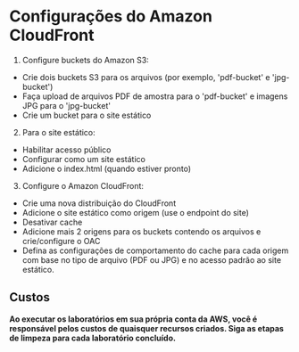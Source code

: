 # Configurações  do Amazon CloudFront

1. Configure buckets do Amazon S3:
- Crie dois buckets S3 para os arquivos (por exemplo, 'pdf-bucket' e 'jpg-bucket')
- Faça upload de arquivos PDF de amostra para o 'pdf-bucket' e imagens JPG para o 'jpg-bucket'
- Crie um bucket para o site estático

2. Para o site estático:
- Habilitar acesso público
- Configurar como um site estático
- Adicione o index.html (quando estiver pronto)

3. Configure o Amazon CloudFront:
- Crie uma nova distribuição do CloudFront
- Adicione o site estático como origem (use o endpoint do site)
- Desativar cache
- Adicione mais 2 origens para os buckets contendo os arquivos e crie/configure o OAC
- Defina as configurações de comportamento do cache para cada origem com base no tipo de arquivo (PDF ou JPG) e no acesso padrão ao site estático.

## Custos
**Ao executar os laboratórios em sua própria conta da AWS,
você é responsável pelos custos de quaisquer recursos criados. Siga as etapas de limpeza para cada laboratório concluído.**
